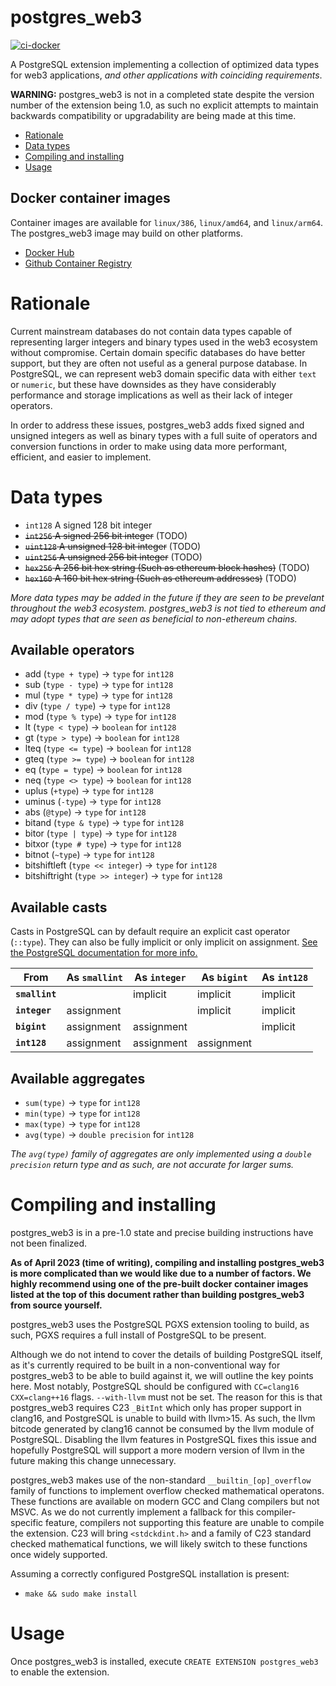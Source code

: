 # postgres_web3

[![ci-docker](https://github.com/Yen/postgres_web3/actions/workflows/ci-docker.yml/badge.svg)](https://github.com/Yen/postgres_web3/actions/workflows/ci-docker.yml)

A PostgreSQL extension implementing a collection of optimized data types for web3 applications, _and other applications with coinciding requirements_.

**WARNING:** postgres_web3 is not in a completed state despite the version number of the extension being 1.0, as such no explicit attempts to maintain backwards compatibility or upgradability are being made at this time.

- [Rationale](#rationale)
- [Data types](#data-types)
- [Compiling and installing](#compiling-and-installing)
- [Usage](#usage)

## Docker container images

Container images are available for `linux/386`, `linux/amd64`, and `linux/arm64`. The postgres_web3 image may build on other platforms.

- [Docker Hub](https://hub.docker.com/r/georgebott/postgres_web3)
- [Github Container Registry](https://ghcr.io/yen/postgres_web3)

# Rationale

Current mainstream databases do not contain data types capable of representing larger integers and binary types used in the web3 ecosystem without compromise. Certain domain specific databases do have better support, but they are often not useful as a general purpose database. In PostgreSQL, we can represent web3 domain specific data with either `text` or `numeric`, but these have downsides as they have considerably performance and storage implications as well as their lack of integer operators.

In order to address these issues, postgres_web3 adds fixed signed and unsigned integers as well as binary types with a full suite of operators and conversion functions in order to make using data more performant, efficient, and easier to implement.

# Data types

- `int128` A signed 128 bit integer
- ~~`int256` A signed 256 bit integer~~ (TODO)
- ~~`uint128` A unsigned 128 bit integer~~ (TODO)
- ~~`uint256` A unsigned 256 bit integer~~ (TODO)
- ~~`hex256` A 256 bit hex string (Such as ethereum block hashes)~~ (TODO)
- ~~`hex160` A 160 bit hex string (Such as ethereum addresses)~~ (TODO)

_More data types may be added in the future if they are seen to be prevelant throughout the web3 ecosystem. postgres_web3 is not tied to ethereum and may adopt types that are seen as beneficial to non-ethereum chains._

## Available operators

- add (`type + type`) -> `type` for `int128`
- sub (`type - type`) -> `type` for `int128`
- mul (`type * type`) -> `type` for `int128`
- div (`type / type`) -> `type` for `int128`
- mod (`type % type`) -> `type` for `int128`
- lt (`type < type`) -> `boolean` for `int128`
- gt (`type > type`) -> `boolean` for `int128`
- lteq (`type <= type`) -> `boolean` for `int128`
- gteq (`type >= type`) -> `boolean` for `int128`
- eq (`type = type`) -> `boolean` for `int128`
- neq (`type <> type`) -> `boolean` for `int128`
- uplus (`+type`) -> `type` for `int128`
- uminus (`-type`) -> `type` for `int128`
- abs (`@type`) -> `type` for `int128`
- bitand (`type & type`) -> `type` for `int128`
- bitor (`type | type`) -> `type` for `int128`
- bitxor (`type # type`) -> `type` for `int128`
- bitnot (`~type`) -> `type` for `int128`
- bitshiftleft (`type << integer`) -> `type` for `int128`
- bitshiftright (`type >> integer`) -> `type` for `int128`

## Available casts

Casts in PostgreSQL can by default require an explicit cast operator (`::type`). They can also be fully implicit or only implicit on assignment. [See the PostgreSQL documentation for more info.](https://www.postgresql.org/docs/15/sql-createcast.html)

|From          |As `smallint`|As `integer`|As `bigint`|As `int128`|
|---           |---          |---         |---        |---        |
|**`smallint`**|             |implicit    |implicit   |implicit   |
|**`integer`** |assignment   |            |implicit   |implicit   |
|**`bigint`**  |assignment   |assignment  |           |implicit   |
|**`int128`**  |assignment   |assignment  |assignment |           |

## Available aggregates

- `sum(type)` -> `type` for `int128`
- `min(type)` -> `type` for `int128`
- `max(type)` -> `type` for `int128`
- `avg(type)` -> `double precision` for `int128`

_The `avg(type)` family of aggregates are only implemented using a `double precision` return type and as such, are not accurate for larger sums._

# Compiling and installing

postgres_web3 is in a pre-1.0 state and precise building instructions have not been finalized.

**As of April 2023 (time of writing), compiling and installing postgres_web3 is more complicated than we would like due to a number of factors. We highly recommend using one of the pre-built docker container images listed at the top of this document rather than building postgres_web3 from source yourself.**

postgres_web3 uses the PostgreSQL PGXS extension tooling to build, as such, PGXS requires a full install of PostgreSQL to be present.

Although we do not intend to cover the details of building PostgreSQL itself, as it's currently required to be built in a non-conventional way for postgres_web3 to be able to build against it, we will outline the key points here. Most notably, PostgreSQL should be configured with `CC=clang16` `CXX=clang++16` flags. `--with-llvm` must not be set. The reason for this is that postgres_web3 requires C23 `_BitInt` which only has proper support in clang16, and PostgreSQL is unable to build with llvm>15. As such, the llvm bitcode generated by clang16 cannot be consumed by the llvm module of PostgreSQL. Disabling the llvm features in PostgreSQL fixes this issue and hopefully PostgreSQL will support a more modern version of llvm in the future making this change unnecessary.

postgres_web3 makes use of the non-standard `__builtin_[op]_overflow` family of functions to implement overflow checked mathematical operatons. These functions are available on modern GCC and Clang compilers but not MSVC. As we do not currently implement a fallback for this compiler-specific feature, compilers not supporting this feature are unable to compile the extension. C23 will bring `<stdckdint.h>` and a family of C23 standard checked mathematical functions, we will likely switch to these functions once widely supported.

Assuming a correctly configured PostgreSQL installation is present:

- `make && sudo make install`

# Usage

Once postgres_web3 is installed, execute `CREATE EXTENSION postgres_web3` to enable the extension.

